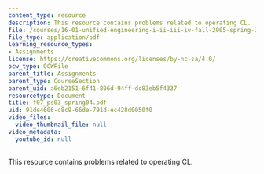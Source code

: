 ```yaml
---
content_type: resource
description: This resource contains problems related to operating CL.
file: /courses/16-01-unified-engineering-i-ii-iii-iv-fall-2005-spring-2006/91de4606c8c966de791dec428d0050f0_f07_ps03_spring04.pdf
file_type: application/pdf
learning_resource_types:
- Assignments
license: https://creativecommons.org/licenses/by-nc-sa/4.0/
ocw_type: OCWFile
parent_title: Assignments
parent_type: CourseSection
parent_uid: a6eb2151-6f41-806d-94ff-dc83eb5f4337
resourcetype: Document
title: f07_ps03_spring04.pdf
uid: 91de4606-c8c9-66de-791d-ec428d0050f0
video_files:
  video_thumbnail_file: null
video_metadata:
  youtube_id: null
---
```

This resource contains problems related to operating CL.